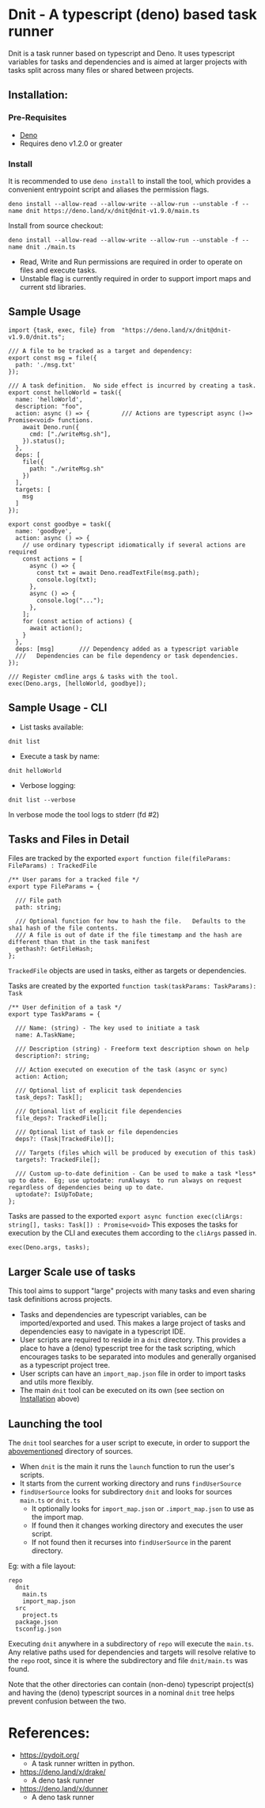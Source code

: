 # Dnit - A typescript (deno) based task runner

Dnit is a task runner based on typescript and Deno.  It uses typescript variables for tasks and dependencies and is aimed at larger projects with tasks split across many files or shared between projects.

## Installation:

### Pre-Requisites
* [Deno](https://deno.land/#installation)
* Requires deno v1.2.0 or greater

### Install

It is recommended to use `deno install` to install the tool, which provides a convenient entrypoint script and aliases the permission flags.

```
deno install --allow-read --allow-write --allow-run --unstable -f --name dnit https://deno.land/x/dnit@dnit-v1.9.0/main.ts
```

Install from source checkout:
```
deno install --allow-read --allow-write --allow-run --unstable -f --name dnit ./main.ts
```

* Read, Write and Run permissions are required in order to operate on files and execute tasks.
* Unstable flag is currently required in order to support import maps and current std libraries.

## Sample Usage

```
import {task, exec, file} from  "https://deno.land/x/dnit@dnit-v1.9.0/dnit.ts";

/// A file to be tracked as a target and dependency:
export const msg = file({
  path: './msg.txt'
});

/// A task definition.  No side effect is incurred by creating a task.
export const helloWorld = task({
  name: 'helloWorld',
  description: "foo",
  action: async () => {         /// Actions are typescript async ()=> Promise<void> functions.
    await Deno.run({
      cmd: ["./writeMsg.sh"],
    }).status();
  },
  deps: [
    file({
      path: "./writeMsg.sh"
    })
  ],
  targets: [
    msg
  ]
});

export const goodbye = task({
  name: 'goodbye',
  action: async () => {
    // use ordinary typescript idiomatically if several actions are required
    const actions = [
      async () => {
        const txt = await Deno.readTextFile(msg.path);
        console.log(txt);
      },
      async () => {
        console.log("...");
      },
    ];
    for (const action of actions) {
      await action();
    }
  },
  deps: [msg]       /// Dependency added as a typescript variable
  ///   Dependencies can be file dependency or task dependencies.
});

/// Register cmdline args & tasks with the tool.
exec(Deno.args, [helloWorld, goodbye]);
```

## Sample Usage - CLI

* List tasks available:
```
dnit list
```

* Execute a task by name:
```
dnit helloWorld
```

* Verbose logging:
```
dnit list --verbose
```
In verbose mode the tool logs to stderr (fd #2)

## Tasks and Files in Detail

Files are tracked by the exported `export function file(fileParams: FileParams) : TrackedFile`

```
/** User params for a tracked file */
export type FileParams = {

  /// File path
  path: string;

  /// Optional function for how to hash the file.   Defaults to the sha1 hash of the file contents.
  /// A file is out of date if the file timestamp and the hash are different than that in the task manifest
  gethash?: GetFileHash;
};
```

`TrackedFile` objects are used in tasks, either as targets or dependencies.

Tasks are created by the exported `function task(taskParams: TaskParams): Task`

```
/** User definition of a task */
export type TaskParams = {

  /// Name: (string) - The key used to initiate a task
  name: A.TaskName;

  /// Description (string) - Freeform text description shown on help
  description?: string;

  /// Action executed on execution of the task (async or sync)
  action: Action;

  /// Optional list of explicit task dependencies
  task_deps?: Task[];

  /// Optional list of explicit file dependencies
  file_deps?: TrackedFile[];

  /// Optional list of task or file dependencies
  deps?: (Task|TrackedFile)[];

  /// Targets (files which will be produced by execution of this task)
  targets?: TrackedFile[];

  /// Custom up-to-date definition - Can be used to make a task *less* up to date.  Eg; use uptodate: runAlways  to run always on request regardless of dependencies being up to date.
  uptodate?: IsUpToDate;
};
```

Tasks are passed to the exported `export async function exec(cliArgs: string[], tasks: Task[]) : Promise<void>`
This exposes the tasks for execution by the CLI and executes them according to the `cliArgs` passed in.

```
exec(Deno.args, tasks);
```

## Larger Scale use of tasks

This tool aims to support "large" projects with many tasks and even sharing task definitions across projects.

* Tasks and dependencies are typescript variables, can be imported/exported and used.  This makes a large project of tasks and dependencies easy to navigate in a typescript IDE.
* User scripts are required to reside in a `dnit` directory.  This provides a place to have a (deno) typescript tree for the task scripting, which encourages tasks to be separated into modules and generally organised as a typescript project tree.
* User scripts can have an `import_map.json` file in order to import tasks and utils more flexibly.
* The main `dnit` tool can be executed on its own (see section on [Installation](#Installation) above)

## Launching the tool

The `dnit` tool searches for a user script to execute, in order to support the [abovementioned](#Larger-Scale-use-of-tasks) directory of sources.

* When `dnit` is the  main it runs the `launch` function to run the user's scripts.
* It starts from the current working directory and runs `findUserSource`
* `findUserSource` looks for subdirectory `dnit` and looks for sources `main.ts` or `dnit.ts`
  * It optionally looks for `import_map.json` or `.import_map.json` to use as the import map.
  * If found then it changes working directory and executes the user script.
  * If not found then it recurses into `findUserSource` in the parent directory.

Eg: with a file layout:
```
repo
  dnit
    main.ts
    import_map.json
  src
    project.ts
  package.json
  tsconfig.json
```

Executing `dnit` anywhere in a subdirectory of `repo` will execute the `main.ts`.
Any relative paths used for dependencies and targets will resolve relative to the `repo` root, since it is where the subdirectory and file `dnit/main.ts` was found.

Note that the other directories can contain (non-deno) typescript project(s) and having the (deno) typescript sources in a nominal `dnit` tree helps prevent confusion between the two.

# References:

* https://pydoit.org/
  - A task runner written in python.
* https://deno.land/x/drake/
  - A deno task runner
* https://deno.land/x/dunner
  - A deno task runner

